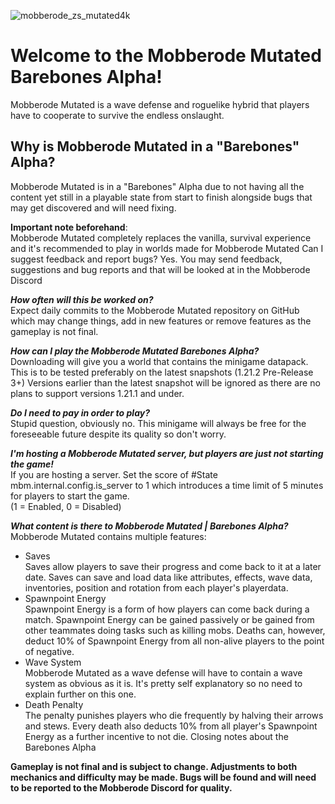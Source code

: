 ![mobberode_zs_mutated4k](https://github.com/user-attachments/assets/b94ddd6c-46f1-4dde-a53f-3b29d7801c9f)
# Welcome to the Mobberode Mutated Barebones Alpha!
Mobberode Mutated is a wave defense and roguelike hybrid that players have to cooperate to survive the endless onslaught.
## Why is Mobberode Mutated in a "Barebones" Alpha?
Mobberode Mutated is in a "Barebones" Alpha due to not having all the content yet still in a playable state from start to finish alongside bugs that may get discovered and will need fixing.

**Important note beforehand**:\
Mobberode Mutated completely replaces the vanilla, survival experience and it's recommended to play in worlds made for Mobberode Mutated
Can I suggest feedback and report bugs?
Yes. You may send feedback, suggestions and bug reports and that will be looked at in the Mobberode Discord

***How often will this be worked on?***\
Expect daily commits to the Mobberode Mutated repository on GitHub which may change things, add in new features or remove features as the gameplay is not final.

***How can I play the Mobberode Mutated Barebones Alpha?***\
Downloading will give you a world that contains the minigame datapack. This is to be tested preferably on the latest snapshots (1.21.2 Pre-Release 3+) Versions earlier than the latest snapshot will be ignored as there are no plans to support versions 1.21.1 and under.

***Do I need to pay in order to play?***\
Stupid question, obviously no. This minigame will always be free for the foreseeable future despite its quality so don't worry.

***I'm hosting a Mobberode Mutated server, but players are just not starting the game!***\
If you are hosting a server. Set the score of #State mbm.internal.config.is_server to 1 which introduces a time limit of 5 minutes for players to start the game.\
(​1 = Enabled, 0 = Disabled)

***What content is there to Mobberode Mutated | Barebones Alpha?***\
Mobberode Mutated contains multiple features:
- Saves\
Saves allow players to save their progress and come back to it at a later date. Saves can save and load data like attributes, effects, wave data, inventories, position and rotation from each player's playerdata.
- Spawnpoint Energy\
Spawnpoint Energy is a form of how players can come back during a match. Spawnpoint Energy can be gained passively or be gained from other teammates doing tasks such as killing mobs. Deaths can, however, deduct 10% of Spawnpoint Energy from all non-alive players to the point of negative.
- Wave System\
Mobberode Mutated as a wave defense will have to contain a wave system as obvious as it is. It's pretty self explanatory so no need to explain further on this one.
- Death Penalty\
The penalty punishes players who die frequently by halving their arrows and stews. Every death also deducts 10% from all player's Spawnpoint Energy as a further incentive to not die.
Closing notes about the Barebones Alpha

**Gameplay is not final and is subject to change. Adjustments to both mechanics and difficulty may be made. Bugs will be found and will need to be reported to the Mobberode Discord for quality.**
